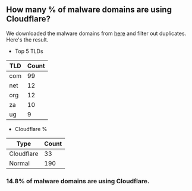 ## How many % of malware domains are using Cloudflare?


We downloaded the malware domains from [here](https://urlhaus.abuse.ch) and filter out duplicates.
Here's the result.


[//]: # (start replacement)


- Top 5 TLDs

| TLD | Count |
| --- | --- |
| com | 99 |
| net | 12 |
| org | 12 |
| za | 10 |
| ug | 9 |


- Cloudflare %

| Type | Count |
| --- | --- |
| Cloudflare | 33 |
| Normal | 190 |


### 14.8% of malware domains are using Cloudflare.